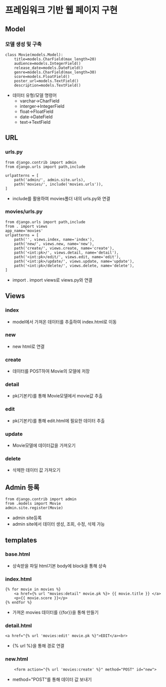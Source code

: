 # 프레임워크 기반 웹 페이지 구현

## Model
### 모델 생성 및 구축
```
class Movie(models.Model):
    title=models.CharField(max_length=20)
    audience=models.IntegerField()
    release_date=models.DateField()
    genre=models.CharField(max_length=30)
    score=models.FloatField()
    poster_url=models.TextField()
    description=models.TextField()

```
- 데이터 유형/모델 명령어
    - varchar->CharField
    - interger->IntegerField
    - float->FloatField
    - date->DateField
    - text->TextField

## URL
### urls.py
```
from django.contrib import admin
from django.urls import path,include

urlpatterns = [
    path('admin/', admin.site.urls),
    path('movies/', include('movies.urls')),
]
```
- include를 활용하여 movies폴더 내의 urls.py와 연결

### movies/urls.py
```
from django.urls import path,include
from . import views
app_name='movies'
urlpatterns = [
    path('', views.index, name='index'),
    path('new/', views.new, name='new'),
    path('create/', views.create, name='create'),
    path('<int:pk>/', views.detail, name='detail'),
    path('<int:pk>/edit/', views.edit, name='edit'),    
    path('<int:pk>/update/', views.update, name='update'),
    path('<int:pk>/delete/', views.delete, name='delete'),
]
```
- import . import views로 views.py와 연결

## Views
### index
- model에서 가져온 데이터를 추출하여 index.html로 이동

### new
- new html로 연결

### create
- 데이터를 POST하여 Movie의 모델에 저장

### detail
- pk(기본키)를 통해 Movie모델에서 movie값 추출

### edit
- pk(기본키)를 통해 edit.html에 필요한 데이터 추출

### update
- Movie모델에 데이터값을 가져오기

### delete
- 삭제한 데이터 값 가져오기

## Admin 등록
```
from django.contrib import admin
from .models import Movie
admin.site.register(Movie)
```
- admin site등록
- admin site에서 데이터 생성, 조회, 수정, 삭제 가능

## templates
### base.html
- 상속받을 파일 html기본 body에 block을 통해 상속

### index.html
```
{% for movie in movies %}
    <a href={% url "movies:detail" movie.pk %}> {{ movie.title }} </a>
    <p>{{ movie.score }}</p>
{% endfor %}
```
- 가져온 movies 데이터를 {{for}}을 통해 만들기

### detail.html
```
<a href="{% url 'movies:edit' movie.pk %}">EDIT</a><br>

```
- {% url %}을 통해 경로 연결

### new.html
```
    <form action="{% url 'movies:create' %}" method="POST" id="new">
```
- method="POST"를 통해 데이터 값 보내기

